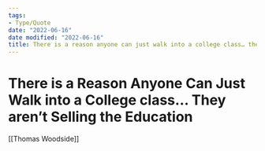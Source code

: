 ```yaml
---
tags:
- Type/Quote
date: "2022-06-16"
date modified: "2022-06-16"
title: There is a reason anyone can just walk into a college class… they aren’t selling the education
---
```


# There is a Reason Anyone Can Just Walk into a College class… They aren’t Selling the Education
[[Thomas Woodside]]

